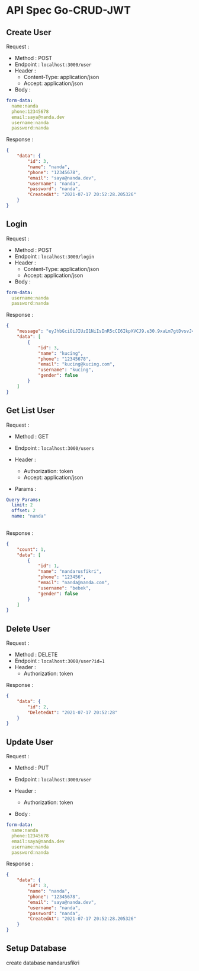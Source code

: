 
# API Spec Go-CRUD-JWT 


## Create User

Request :
- Method : POST
- Endpoint : `localhost:3000/user`
- Header :
    - Content-Type: application/json
    - Accept: application/json
- Body :

```yaml
form-data:
  name:nanda
  phone:12345678
  email:saya@nanda.dev
  username:nanda
  password:nanda

```

Response :

```json 
{
    "data": {
        "id": 3,
        "name": "nanda",
        "phone": "12345678",
        "email": "saya@nanda.dev",
        "username": "nanda",
        "password": "nanda",
        "CreatedAt": "2021-07-17 20:52:28.205326"
    }
}
```

## Login

Request :
- Method : POST
- Endpoint : `localhost:3000/login`
- Header :
    - Content-Type: application/json
    - Accept: application/json
- Body :

```yaml
form-data:
  username:nanda
  password:nanda

```

Response :

```json 
{
    "message": "eyJhbGciOiJIUzI1NiIsInR5cCI6IkpXVCJ9.e30.9xaLm7gtDvsvJ4wgmsAvZoOZfAgN7HUAc2htDY9hT2g",
    "data": [
        {
            "id": 3,
            "name": "kucing",
            "phone": "12345678",
            "email": "kucing@kucing.com",
            "username": "kucing",
            "gender": false
        }
    ]
}
```


## Get List User

Request :
- Method : GET
- Endpoint : `localhost:3000/users`
- Header :
    - Authorization: token
    - Accept: application/json

- Params :

```yaml
Query Params:
  limit: 2
  offset: 2
  name: "nanda"
  
```

Response :

```json 
{
    "count": 1,
    "data": [
        {
            "id": 1,
            "name": "nandarusfikri",
            "phone": "123456",
            "email": "nanda@nanda.com",
            "username": "bebek",
            "gender": false
        }
    ]
}
```



## Delete User

Request :
- Method : DELETE
- Endpoint : `localhost:3000/user?id=1`
- Header :
    - Authorization: token

Response :

```json 
{
    "data": {
        "id": 2,
        "DeletedAt": "2021-07-17 20:52:28"
    }
}
```


## Update User

Request :
- Method : PUT
- Endpoint : `localhost:3000/user`
- Header :
    - Authorization: token

- Body :

```yaml
form-data:
  name:nanda
  phone:12345678
  email:saya@nanda.dev
  username:nanda
  password:nanda

```

Response :

```json 
{
    "data": {
        "id": 3,
        "name": "nanda",
        "phone": "12345678",
        "email": "saya@nanda.dev",
        "username": "nanda",
        "password": "nanda",
        "CreatedAt": "2021-07-17 20:52:28.205326"
    }
}
```

## Setup Database
create database nandarusfikri 
